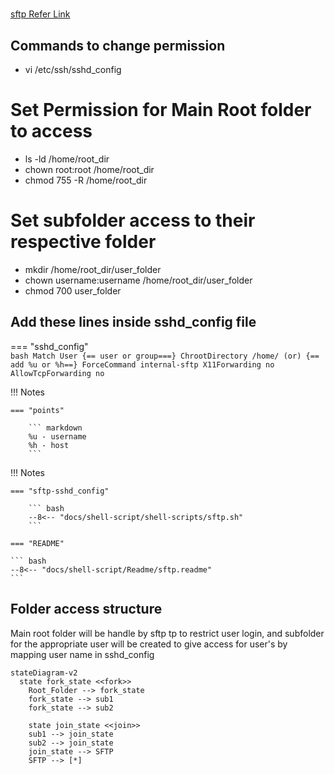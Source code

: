 
#

##

[sftp Refer Link](https://www.alibabacloud.com/blog/how-to-configure-chroot-environments-for-sftp-access-on-ubuntu-16-04_594118#:~:text=In%20Linux%20chroot%20stands%20for,a%20server%20over%20a%20network.)


## Commands to change permission
- vi /etc/ssh/sshd_config
# Set Permission for Main Root folder to access
- ls -ld /home/root_dir   
- chown root:root /home/root_dir
- chmod 755 -R /home/root_dir

# Set subfolder access to their respective folder
- mkdir /home/root_dir/user_folder
- chown username:username /home/root_dir/user_folder
- chmod 700 user_folder

## Add these lines inside sshd_config file    
=== "sshd_config"    
    ``` bash
    Match User {== user or group===}
    ChrootDirectory /home/ (or) {== add %u or %h==}
    ForceCommand internal-sftp
    X11Forwarding no
    AllowTcpForwarding no
    ```

!!! Notes

    === "points"

        ``` markdown
        %u - username
        %h - host
        ```

!!! Notes

    === "sftp-sshd_config"

        ``` bash
        --8<-- "docs/shell-script/shell-scripts/sftp.sh"
        ```

    === "README"

    ``` bash
    --8<-- "docs/shell-script/Readme/sftp.readme"
    ```

## Folder access structure
Main root folder will be handle by sftp tp to restrict user login,
and subfolder for the appropriate user will be created to give access for user's by mapping user name in sshd_config

``` mermaid
stateDiagram-v2
  state fork_state <<fork>>
    Root_Folder --> fork_state
    fork_state --> sub1
    fork_state --> sub2

    state join_state <<join>>
    sub1 --> join_state
    sub2 --> join_state
    join_state --> SFTP
    SFTP --> [*]
```





